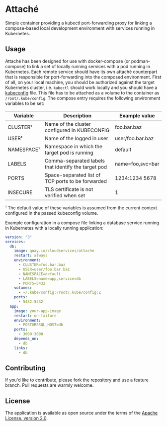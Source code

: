 # Attaché

Simple container providing a kubectl port-forwarding proxy for linking a compose-based local development environment with services running in Kubernetes.

## Usage

Attaché has been designed for use with docker-compose (or podman-compose) to link a set of locally running services with a pod running in Kubernetes. Each remote service should have its own attaché counterpart that is responsible for port-forwarding into the composed environment. First of all, on your local machine, you should be authorized against the target Kubernetes cluster, i.e. `kubectl` should work locally and you should have a [kubeconfig](https://github.com/kubernetes/kubernetes/blob/release-1.1/docs/user-guide/kubeconfig-file.md) file. This file has to be attached as a volume to the container as `/root/.kube/config`. The compose entry requires the following environment variables to be set:

| Variable   | Description                                         | Example value    |
|------------|-----------------------------------------------------|------------------|
| CLUSTER¹   | Name of the cluster configured in KUBECONFIG        | foo.bar.baz      |
| USER¹      | Name of the logged in user                          | user/foo.bar.baz |
| NAMESPACE¹ | Namespace in which the target pod is running        | default          |
| LABELS     | Comma-separated labels that identify the target pod | name=foo,svc=bar |
| PORTS      | Space-separated list of TCP ports to be forwarded   | 1234:1234 5678   |
| INSECURE   | TLS certificate is not verified when set            | 1                |

¹ The default value of these variables is assumed from the current context configured in the passed kubeconfig volume.

Example configuration in a compose file linking a database service running in Kubernetes with a locally running application:
```yaml
version: "3"
services:
  db:
    image: quay.io/cloudservices/attache
    restart: always
    environment:
      - CLUSTER=foo.bar.baz
      - USER=user/foo.bar.baz
      - NAMESPACE=default
      - LABELS=name=app,service=db
      - PORTS=5432
    volumes:
      - ~/.kube/config:/root/.kube/config:Z
    ports:
      - 5432:5432
  app:
    image: your-app-image
    restart: on-failure
    environment:
      - POSTGRESQL_HOST=db
    ports:
      - 3000:3000
    depends_on:
      - db
    links:
      - db
```

## Contributing
If you'd like to contribute, please fork the repository and use a feature branch. Pull requests are warmly welcome.

## License
The application is available as open source under the terms of the [Apache License, version 2.0](https://opensource.org/licenses/Apache-2.0).
